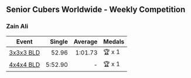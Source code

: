 ## Senior Cubers Worldwide - Weekly Competition
### Zain Ali

| Event | Single | Average | Medals |
| -- | --: | --: | :-- |
| [3x3x3 BLD](zain_ali/333bf.md) | 52.96 | 1:01.73 | 🏆 x 1 |
| [4x4x4 BLD](zain_ali/444bf.md) | 5:52.90 | - | 🏆 x 1 |

<!-- Global site tag (gtag.js) - Google Analytics -->
<script async src="https://www.googletagmanager.com/gtag/js?id=UA-86348435-3"></script>
<script>window.dataLayer = window.dataLayer || []; function gtag() {dataLayer.push(arguments);} gtag('js', new Date()); gtag('config', 'UA-86348435-3');</script>
